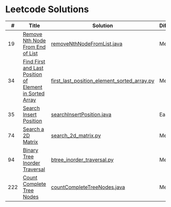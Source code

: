 # Leetcode Solutions

|#|Title|Solution|Difficulty|
|-|-----|--------|----------|
|19|[Remove Nth Node From End of List](https://leetcode.com/problems/remove-nth-node-from-end-of-list/)|[removeNthNodeFromList.java](removeNthNodeFromList.java)|Medium|
|34|[Find First and Last Position of Element in Sorted Array](https://leetcode.com/problems/find-first-and-last-position-of-element-in-sorted-array/)|[first_last_position_element_sorted_array.py](first_last_position_element_sorted_array.py)|Medium|
|35|[Search Insert Position](https://leetcode.com/problems/search-insert-position/)|[searchInsertPosition.java](searchInsertPosition.java)|Easy|
|74|[Search a 2D Matrix](https://leetcode.com/problems/search-a-2d-matrix/)|[search_2d_matrix.py](search_2d_matrix.py)|Medium|
|94|[Binary Tree Inorder Traversal](https://leetcode.com/problems/binary-tree-inorder-traversal/)|[btree_inorder_traversal.py](btree_inorder_traversal.py)|Medium|
|222|[Count Complete Tree Nodes](https://leetcode.com/problems/count-complete-tree-nodes/)|[countCompleteTreeNodes.java](countCompleteTreeNodes.java)|Medium|
